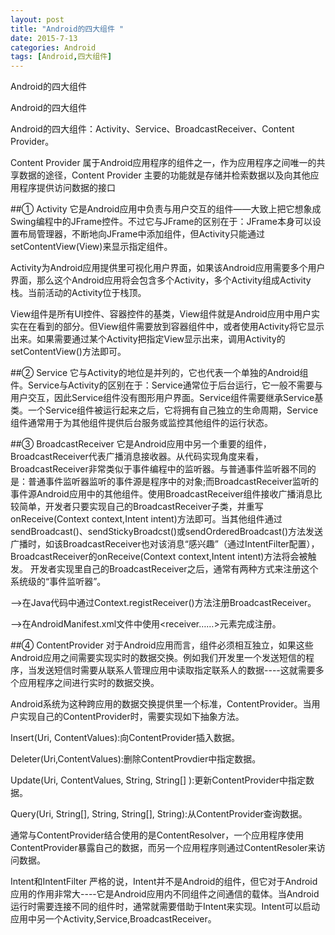 ```yaml
---
layout: post
title: "Android的四大组件 "
date: 2015-7-13
categories: Android
tags: [Android,四大组件]
---
```

Android的四大组件

<!-- more --> 
Android的四大组件

Android的四大组件：Activity、Service、BroadcastReceiver、Content Provider。

Content Provider 属于Android应用程序的组件之一，作为应用程序之间唯一的共享数据的途径，Content Provider 主要的功能就是存储并检索数据以及向其他应用程序提供访问数据的接口

 

##① Activity
它是Android应用中负责与用户交互的组件——大致上把它想象成Swing编程中的JFrame控件。不过它与JFrame的区别在于：JFrame本身可以设置布局管理器，不断地向JFrame中添加组件，但Activity只能通过setContentView(View)来显示指定组件。

Activity为Android应用提供里可视化用户界面，如果该Android应用需要多个用户界面，那么这个Android应用将会包含多个Activity，多个Activity组成Activity栈。当前活动的Activity位于栈顶。

 

View组件是所有UI控件、容器控件的基类，View组件就是Android应用中用户实实在在看到的部分。但View组件需要放到容器组件中，或者使用Activity将它显示出来。如果需要通过某个Activity把指定View显示出来，调用Activity的setContentView()方法即可。

 

##② Service
它与Activity的地位是并列的，它也代表一个单独的Android组件。Service与Activity的区别在于：Service通常位于后台运行，它一般不需要与用户交互，因此Service组件没有图形用户界面。Service组件需要继承Service基类。一个Service组件被运行起来之后，它将拥有自己独立的生命周期，Service组件通常用于为其他组件提供后台服务或监控其他组件的运行状态。

 

##③ BroadcastReceiver
它是Android应用中另一个重要的组件，BroadcastReceiver代表广播消息接收器。从代码实现角度来看，BroadcastReceiver非常类似于事件编程中的监听器。与普通事件监听器不同的是：普通事件监听器监听的事件源是程序中的对象;而BroadcastReceiver监听的事件源Android应用中的其他组件。使用BroadcastReceiver组件接收广播消息比较简单，开发者只要实现自己的BroadcastReceiver子类，并重写onReceive(Context context,Intent intent)方法即可。当其他组件通过sendBroadcast()、sendStickyBroadcst()或sendOrderedBroadcast()方法发送广播时，如该BroadcastReceiver也对该消息“感兴趣”（通过IntentFilter配置），BroadcastReceiver的onReceive(Context context,Intent intent)方法将会被触发。   开发者实现里自己的BroadcastReceiver之后，通常有两种方式来注册这个系统级的“事件监听器”。

-->在Java代码中通过Context.registReceiver()方法注册BroadcastReceiver。

-->在AndroidManifest.xml文件中使用<receiver……>元素完成注册。

 

##④ ContentProvider
 对于Android应用而言，组件必须相互独立，如果这些Android应用之间需要实现实时的数据交换。例如我们开发里一个发送短信的程序，当发送短信时需要从联系人管理应用中读取指定联系人的数据----这就需要多个应用程序之间进行实时的数据交换。

    
Android系统为这种跨应用的数据交换提供里一个标准，ContentProvider。当用户实现自己的ContentProvider时，需要实现如下抽象方法。

Insert(Uri, ContentValues):向ContentProvider插入数据。

Deleter(Uri,ContentValues):删除ContentProvdier中指定数据。

Update(Uri, ContentValues, String, String[] ):更新ContentProvider中指定数据。

Query(Uri, String[], String, String[], String):从ContentProvider查询数据。

通常与ContentProvider结合使用的是ContentResolver，一个应用程序使用ContentProvider暴露自己的数据，而另一个应用程序则通过ContentResoler来访问数据。

Intent和IntentFilter  严格的说，Intent并不是Android的组件，但它对于Android应用的作用非常大----它是Android应用内不同组件之间通信的载体。当Android运行时需要连接不同的组件时，通常就需要借助于Intent来实现。Intent可以启动应用中另一个Activity,Service,BroadcastReceiver。